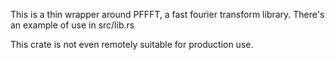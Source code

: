 This is a thin wrapper around PFFFT, a fast fourier transform library. There's an example of use in src/lib.rs

This crate is not even remotely suitable for production use.
